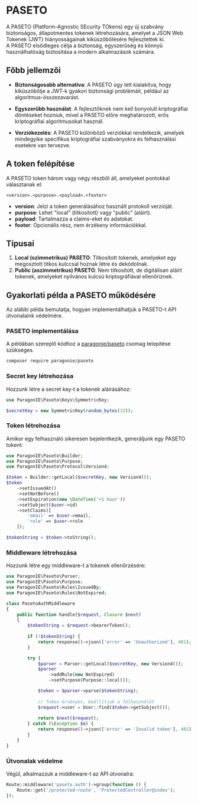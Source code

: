 # PASETO

A PASETO (Platform-Agnostic SEcurity TOkens) egy új szabvány biztonságos, állapotmentes tokenek létrehozására, amelyet a JSON Web Tokenek (JWT) hiányosságainak kiküszöbölésére fejlesztettek ki. \
A PASETO elsődleges célja a biztonság, egyszerűség és könnyű használhatóság biztosítása a modern alkalmazások számára.

## Főbb jellemzői

- **Biztonságosabb alternatíva**: A PASETO úgy lett kialakítva, hogy kiküszöbölje a JWT-k gyakori biztonsági problémáit, például az algoritmus-összezavarást.

- **Egyszerűbb használat**: A fejlesztőknek nem kell bonyolult kriptográfiai döntéseket hozniuk, mivel a PASETO előre meghatározott, erős kriptográfiai algoritmusokat használ.

- **Verziókezelés**: A PASETO különböző verziókkal rendelkezik, amelyek mindegyike specifikus kriptográfiai szabványokra és felhasználási esetekre van tervezve.

## A token felépítése

A PASETO token három vagy négy részből áll, amelyeket pontokkal választanak el:

```
<version>.<purpose>.<payload>.<footer>
```

- **version**: Jelzi a token generálásához használt protokoll verzióját.
- **purpose**: Lehet "local" (titkosított) vagy "public" (aláírt).
- **payload**: Tartalmazza a claims-eket és adatokat.
- **footer**: Opcionális rész, nem érzékeny információkkal.

## Típusai

1. **Local (szimmetrikus) PASETO**: Titkosított tokenek, amelyeket egy megosztott titkos kulccsal hoznak létre és dekódolnak.
2. **Public (aszimmetrikus) PASETO**: Nem titkosított, de digitálisan aláírt tokenek, amelyeket nyilvános kulcsú kriptográfiával ellenőriznek.

## Gyakorlati példa a PASETO működésére

Az alábbi példa bemutatja, hogyan implementálhatjuk a PASETO-t API útvonalaink védelmére.

### PASETO implementálása

A példában szereplő kódhoz a [paragonie/paseto](https://packagist.org/packages/paragonie/paseto) csomag telepítése szükséges.

```bash
composer require paragonie/paseto
```

### Secret key létrehozása

Hozzunk létre a secret key-t a tokenek aláírásához:

```php
use ParagonIE\Paseto\Keys\SymmetricKey;

$secretKey = new SymmetricKey(random_bytes(32));
```

### Token létrehozása

Amikor egy felhasználó sikeresen bejelentkezik, generáljunk egy PASETO tokent:

```php
use ParagonIE\Paseto\Builder;
use ParagonIE\Paseto\Purpose;
use ParagonIE\Paseto\Protocol\Version4;

$token = Builder::getLocal($secretKey, new Version4());
$token
    ->setIssuedAt()
    ->setNotBefore()
    ->setExpiration(new \DateTime('+1 hour'))
    ->setSubject($user->id)
    ->setClaims([
        'email' => $user->email,
        'role' => $user->role
    ]);

$tokenString = $token->toString();
```

### Middleware létrehozása

Hozzunk létre egy middleware-t a tokenek ellenőrzésére:

```php
use ParagonIE\Paseto\Parser;
use ParagonIE\Paseto\Purpose;
use ParagonIE\Paseto\Rules\IssuedBy;
use ParagonIE\Paseto\Rules\NotExpired;

class PasetoAuthMiddleware
{
    public function handle($request, Closure $next)
    {
        $tokenString = $request->bearerToken();
        
        if (!$tokenString) {
            return response()->json(['error' => 'Unauthorized'], 401);
        }

        try {
            $parser = Parser::getLocal($secretKey, new Version4());
            $parser
                ->addRule(new NotExpired)
                ->setPurpose(Purpose::local());

            $token = $parser->parse($tokenString);
            
            // Token érvényes, beállítjuk a felhasználót
            $request->user = User::find($token->getSubject());
            
            return $next($request);
        } catch (\Exception $e) {
            return response()->json(['error' => 'Invalid token'], 401);
        }
    }
}
```

### Útvonalak védelme

Végül, alkalmazzuk a middleware-t az API útvonalra:

```php
Route::middleware('paseto.auth')->group(function () {
    Route::get('/protected-route', 'ProtectedController@index');
});
```